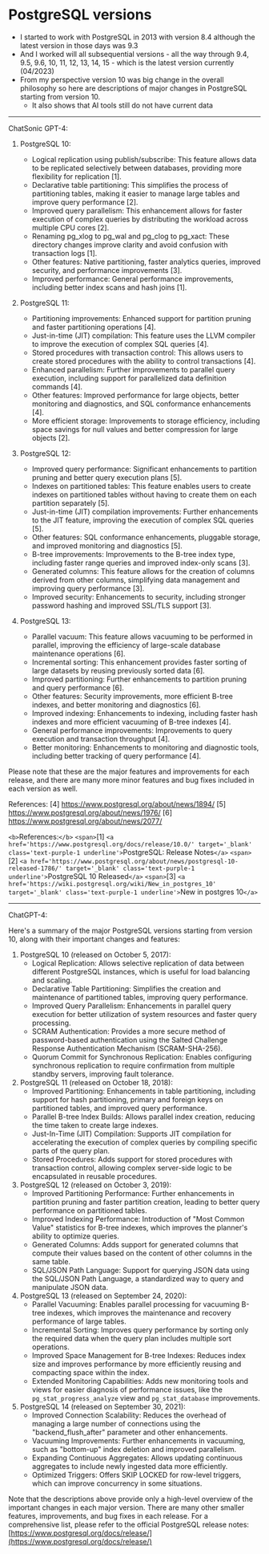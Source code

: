 # PostgreSQL versions

* I started to work with PostgreSQL in 2013 with version 8.4 although the latest version in those days was 9.3
* And I worked will all subsequential versions - all the way through 9.4, 9.5, 9.6, 10, 11, 12, 13, 14, 15 - which is the latest version currently (04/2023)
* From my perspective version 10 was big change in the overall philosophy so here are descriptions of major changes in PostgreSQL starting from version 10.
  * It also shows that AI tools still do not have current data

---

ChatSonic GPT-4:

1. PostgreSQL 10:

   - Logical replication using publish/subscribe: This feature allows data to be replicated selectively between databases, providing more flexibility for replication [1].
   - Declarative table partitioning: This simplifies the process of partitioning tables, making it easier to manage large tables and improve query performance [2].
   - Improved query parallelism: This enhancement allows for faster execution of complex queries by distributing the workload across multiple CPU cores [2].
   - Renaming pg_xlog to pg_wal and pg_clog to pg_xact: These directory changes improve clarity and avoid confusion with transaction logs [1].
   - Other features: Native partitioning, faster analytics queries, improved security, and performance improvements [3].
   - Improved performance: General performance improvements, including better index scans and hash joins [1].
2. PostgreSQL 11:

   - Partitioning improvements: Enhanced support for partition pruning and faster partitioning operations [4].
   - Just-in-time (JIT) compilation: This feature uses the LLVM compiler to improve the execution of complex SQL queries [4].
   - Stored procedures with transaction control: This allows users to create stored procedures with the ability to control transactions [4].
   - Enhanced parallelism: Further improvements to parallel query execution, including support for parallelized data definition commands [4].
   - Other features: Improved performance for large objects, better monitoring and diagnostics, and SQL conformance enhancements [4].
   - More efficient storage: Improvements to storage efficiency, including space savings for null values and better compression for large objects [2].
3. PostgreSQL 12:

   - Improved query performance: Significant enhancements to partition pruning and better query execution plans [5].
   - Indexes on partitioned tables: This feature enables users to create indexes on partitioned tables without having to create them on each partition separately [5].
   - Just-in-time (JIT) compilation improvements: Further enhancements to the JIT feature, improving the execution of complex SQL queries [5].
   - Other features: SQL conformance enhancements, pluggable storage, and improved monitoring and diagnostics [5].
   - B-tree improvements: Improvements to the B-tree index type, including faster range queries and improved index-only scans [3].

   * Generated columns: This feature allows for the creation of columns derived from other columns, simplifying data management and improving query performance [3].
   * Improved security: Enhancements to security, including stronger password hashing and improved SSL/TLS support [3].
4. PostgreSQL 13:

   - Parallel vacuum: This feature allows vacuuming to be performed in parallel, improving the efficiency of large-scale database maintenance operations [6].
   - Incremental sorting: This enhancement provides faster sorting of large datasets by reusing previously sorted data [6].
   - Improved partitioning: Further enhancements to partition pruning and query performance [6].
   - Other features: Security improvements, more efficient B-tree indexes, and better monitoring and diagnostics [6].
   - Improved indexing: Enhancements to indexing, including faster hash indexes and more efficient vacuuming of B-tree indexes [4].

   * General performance improvements: Improvements to query execution and transaction throughput [4].
   * Better monitoring: Enhancements to monitoring and diagnostic tools, including better tracking of query performance [4].

Please note that these are the major features and improvements for each release, and there are many more minor features and bug fixes included in each version as well.

References:
[4] https://www.postgresql.org/about/news/1894/
[5] https://www.postgresql.org/about/news/1976/
[6] https://www.postgresql.org/about/news/2077/

`<b>`References:`</b>`
`<span>`[1] `<a href='https://www.postgresql.org/docs/release/10.0/' target='_blank' class='text-purple-1 underline'>`PostgreSQL: Release Notes`</a>`
`<span>`[2] `<a href='https://www.postgresql.org/about/news/postgresql-10-released-1786/' target='_blank' class='text-purple-1 underline'>`PostgreSQL 10 Released`</a>`
`<span>`[3] `<a href='https://wiki.postgresql.org/wiki/New_in_postgres_10' target='_blank' class='text-purple-1 underline'>`New in postgres 10`</a>`

---

ChatGPT-4:


Here's a summary of the major PostgreSQL versions starting from version 10, along with their important changes and features:

1. PostgreSQL 10 (released on October 5, 2017):
   * Logical Replication: Allows selective replication of data between different PostgreSQL instances, which is useful for load balancing and scaling.
   * Declarative Table Partitioning: Simplifies the creation and maintenance of partitioned tables, improving query performance.
   * Improved Query Parallelism: Enhancements in parallel query execution for better utilization of system resources and faster query processing.
   * SCRAM Authentication: Provides a more secure method of password-based authentication using the Salted Challenge Response Authentication Mechanism (SCRAM-SHA-256).
   * Quorum Commit for Synchronous Replication: Enables configuring synchronous replication to require confirmation from multiple standby servers, improving fault tolerance.
2. PostgreSQL 11 (released on October 18, 2018):
   * Improved Partitioning: Enhancements in table partitioning, including support for hash partitioning, primary and foreign keys on partitioned tables, and improved query performance.
   * Parallel B-tree Index Builds: Allows parallel index creation, reducing the time taken to create large indexes.
   * Just-In-Time (JIT) Compilation: Supports JIT compilation for accelerating the execution of complex queries by compiling specific parts of the query plan.
   * Stored Procedures: Adds support for stored procedures with transaction control, allowing complex server-side logic to be encapsulated in reusable procedures.
3. PostgreSQL 12 (released on October 3, 2019):
   * Improved Partitioning Performance: Further enhancements in partition pruning and faster partition creation, leading to better query performance on partitioned tables.
   * Improved Indexing Performance: Introduction of "Most Common Value" statistics for B-tree indexes, which improves the planner's ability to optimize queries.
   * Generated Columns: Adds support for generated columns that compute their values based on the content of other columns in the same table.
   * SQL/JSON Path Language: Support for querying JSON data using the SQL/JSON Path Language, a standardized way to query and manipulate JSON data.
4. PostgreSQL 13 (released on September 24, 2020):
   * Parallel Vacuuming: Enables parallel processing for vacuuming B-tree indexes, which improves the maintenance and recovery performance of large tables.
   * Incremental Sorting: Improves query performance by sorting only the required data when the query plan includes multiple sort operations.
   * Improved Space Management for B-tree Indexes: Reduces index size and improves performance by more efficiently reusing and compacting space within the index.
   * Extended Monitoring Capabilities: Adds new monitoring tools and views for easier diagnosis of performance issues, like the `pg_stat_progress_analyze` view and `pg_stat_database` improvements.
5. PostgreSQL 14 (released on September 30, 2021):
   * Improved Connection Scalability: Reduces the overhead of managing a large number of connections using the "backend_flush_after" parameter and other enhancements.
   * Vacuuming Improvements: Further enhancements in vacuuming, such as "bottom-up" index deletion and improved parallelism.
   * Expanding Continuous Aggregates: Allows updating continuous aggregates to include newly ingested data more efficiently.
   * Optimized Triggers: Offers SKIP LOCKED for row-level triggers, which can improve concurrency in some situations.

Note that the descriptions above provide only a high-level overview of the important changes in each major version. There are many other smaller features, improvements, and bug fixes in each release. For a comprehensive list, please refer to the official PostgreSQL release notes: [https://www.postgresql.org/docs/release/](https://www.postgresql.org/docs/release/)
